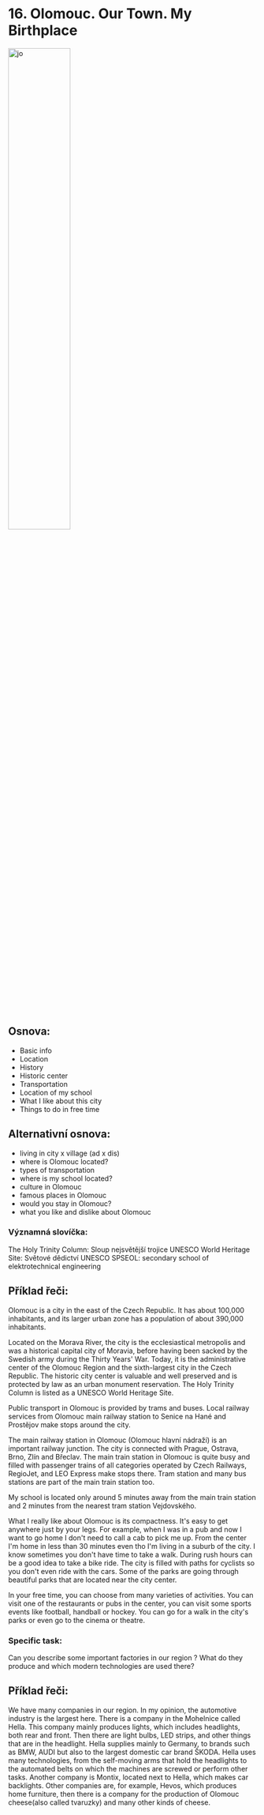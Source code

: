 # 16. Olomouc. Our Town. My Birthplace

<img src="jo.png" alt="jo" style="width: 50%; height:auto;"> 

## Osnova: 
- Basic info 
- Location 
- History 
- Historic center 
- Transportation 
- Location of my school 
- What I like about this city 
- Things to do in free time 

## Alternativní osnova: 
* living in city x village (ad x dis)
* where is Olomouc located?
* types of transportation
* where is my school located?
* culture in Olomouc
* famous places in Olomouc
* would you stay in Olomouc?
* what you like and dislike about Olomouc
  
### Významná slovíčka:
The Holy Trinity Column: Sloup nejsvětější trojice 
UNESCO World Heritage Site: Světové dědictví UNESCO 
SPSEOL: secondary school of elektrotechnical engineering 
  
## Příklad řeči:
Olomouc is a city in the east of the Czech Republic. It has about 100,000 inhabitants, and its larger urban zone has a population of about 390,000 inhabitants.

Located on the Morava River, the city is the ecclesiastical metropolis and was a historical capital city of Moravia, before having been sacked by the Swedish army during the Thirty Years' War. Today, it is the administrative center of the Olomouc Region and the sixth-largest city in the Czech Republic. The historic city center is valuable and well preserved and is protected by law as an urban monument reservation. The Holy Trinity Column is listed as a UNESCO World Heritage Site.

Public transport in Olomouc is provided by trams and buses. Local railway services from Olomouc main railway station to Senice na Hané and Prostějov make stops around the city.

The main railway station in Olomouc (Olomouc hlavní nádraží) is an important railway junction. The city is connected with Prague, Ostrava, Brno, Zlín and Břeclav. The main train station in Olomouc is quite busy and filled with passenger trains of all categories operated by Czech Railways, RegioJet, and LEO Express make stops there. Tram station and many bus stations are part of the main train station too. 

My school is located only around 5 minutes away from the main train station and 2 minutes from the nearest tram station Vejdovského. 

What I really like about Olomouc is its compactness. It's easy to get anywhere just by your legs. For example, when I was in a pub and now I want to go home I don't need to call a cab to pick me up. From the center I'm home in less than 30 minutes even tho I'm living in a suburb of the city. I know sometimes you don't have time to take a walk. During rush hours can be a good idea to take a bike ride. The city is filled with paths for cyclists so you don't even ride with the cars. Some of the parks are going through beautiful parks that are located near the city center. 

In your free time, you can choose from many varieties of activities. You can visit one of the restaurants or pubs in the center, you can visit some sports events like football, handball or hockey. You can go for a walk in the city's parks or even go to the cinema or theatre. 
  


### Specific task:
Can you describe some important factories in our region ? What do they produce and which modern technologies are used there?

## Příklad řeči: 

We have many companies in our region. In my opinion, the automotive industry is the largest here. There is a company in the Mohelnice called Hella. This company mainly produces lights, which includes headlights, both rear and front. Then there are light bulbs, LED strips, and other things that are in the headlight. Hella supplies mainly to Germany, to brands such as BMW, AUDI but also to the largest domestic car brand ŠKODA. Hella uses many technologies, from the self-moving arms that hold the headlights to the automated belts on which the machines are screwed or perform other tasks. Another company is Montix, located next to Hella, which makes car backlights. Other companies are, for example, Hevos, which produces home furniture, then there is a company for the production of Olomouc cheese(also called tvaruzky) and many other kinds of cheese. 
